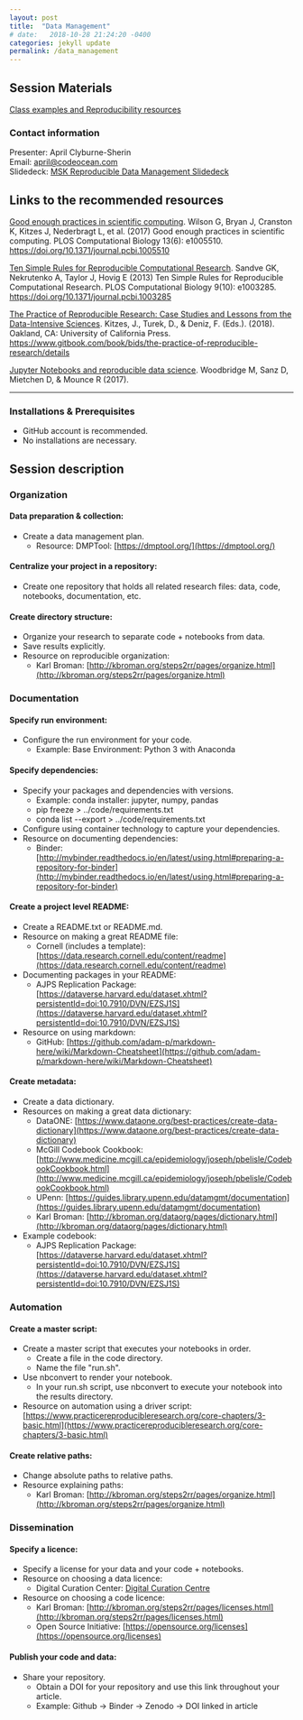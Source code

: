 ```yaml
---
layout: post
title:  "Data Management"
# date:   2018-10-28 21:24:20 -0400
categories: jekyll update
permalink: /data_management
---
```

## Session Materials

[Class examples and Reproducibility resources](https://github.com/ChayaSt/course_website/tree/gh-pages/data_management)



### Contact information
Presenter:  April Clyburne-Sherin  
Email:   april@codeocean.com \
Slidedeck: [MSK Reproducible Data Management Slidedeck](https://docs.google.com/presentation/d/19RZIgZ3ahPQtR2527QZIC1D05SCWkahikeqV6oGp6vw/edit?usp=sharing)

## Links to the recommended resources
[Good enough practices in scientific computing](https://doi.org/10.1371/journal.pcbi.1005510 "Good enough practices in scientific computing."). Wilson G, Bryan J, Cranston K, Kitzes J, Nederbragt L, et al. (2017) Good enough practices in scientific computing. PLOS Computational Biology 13(6): e1005510. https://doi.org/10.1371/journal.pcbi.1005510

[Ten Simple Rules for Reproducible Computational Research](https://doi.org/10.1371/journal.pcbi.1003285 "Ten Simple Rules for Reproducible Computational Research."). Sandve GK, Nekrutenko A, Taylor J, Hovig E (2013) Ten Simple Rules for Reproducible Computational Research. PLOS Computational Biology 9(10): e1003285. https://doi.org/10.1371/journal.pcbi.1003285

[The Practice of Reproducible Research: Case Studies and Lessons from the Data-Intensive Sciences](https://www.gitbook.com/book/bids/the-practice-of-reproducible-research/details "The Practice of Reproducible Research: Case Studies and Lessons from the Data-Intensive Sciences."). Kitzes, J., Turek, D., & Deniz, F. (Eds.). (2018). Oakland, CA: University of California Press. https://www.gitbook.com/book/bids/the-practice-of-reproducible-research/details

[Jupyter Notebooks and reproducible data science](https://markwoodbridge.com/2017/03/05/jupyter-reproducible-science.html). Woodbridge M, Sanz D, Mietchen D, & Mounce R (2017). 

---
### Installations & Prerequisites
* GitHub account is recommended.
* No installations are necessary.

## Session description

### Organization

#### Data preparation & collection:

* Create a data management plan.
  * Resource: DMPTool: [https://dmptool.org/](https://dmptool.org/)

#### Centralize your project in a repository: 

* Create one repository that holds all related research files: data, code, notebooks, documentation, etc.

#### Create directory structure:
* Organize your research to separate code + notebooks from data. 
* Save results explicitly.
* Resource on reproducible organization:
  * Karl Broman: [http://kbroman.org/steps2rr/pages/organize.html](http://kbroman.org/steps2rr/pages/organize.html) 

### Documentation

#### Specify run environment:

* Configure the run environment for your code.
     *  Example: Base Environment: Python 3 with Anaconda
     
#### Specify dependencies:

* Specify your packages and dependencies with versions.
    * Example: conda installer: jupyter, numpy, pandas
    * pip freeze > ../code/requirements.txt
    * conda list --export > ../code/requirements.txt
* Configure using container technology to capture your dependencies.
* Resource on documenting dependencies:
  * Binder: [http://mybinder.readthedocs.io/en/latest/using.html#preparing-a-repository-for-binder](http://mybinder.readthedocs.io/en/latest/using.html#preparing-a-repository-for-binder)
  
#### Create a project level README:

* Create a README.txt or README.md.
* Resource on making a great README file:
  * Cornell (includes a template): [https://data.research.cornell.edu/content/readme](https://data.research.cornell.edu/content/readme)
* Documenting packages in your README:
  * AJPS Replication Package: [https://dataverse.harvard.edu/dataset.xhtml?persistentId=doi:10.7910/DVN/EZSJ1S](https://dataverse.harvard.edu/dataset.xhtml?persistentId=doi:10.7910/DVN/EZSJ1S) 
* Resource on using markdown:
  * GitHub: [https://github.com/adam-p/markdown-here/wiki/Markdown-Cheatsheet](https://github.com/adam-p/markdown-here/wiki/Markdown-Cheatsheet) 

#### Create metadata:

* Create a data dictionary.
* Resources on making a great data dictionary:
  * DataONE: [https://www.dataone.org/best-practices/create-data-dictionary](https://www.dataone.org/best-practices/create-data-dictionary)
  * McGill Codebook Cookbook: [http://www.medicine.mcgill.ca/epidemiology/joseph/pbelisle/CodebookCookbook.html](http://www.medicine.mcgill.ca/epidemiology/joseph/pbelisle/CodebookCookbook.html)
  * UPenn: [https://guides.library.upenn.edu/datamgmt/documentation](https://guides.library.upenn.edu/datamgmt/documentation)
  * Karl Broman: [http://kbroman.org/dataorg/pages/dictionary.html](http://kbroman.org/dataorg/pages/dictionary.html)
* Example codebook:
  * AJPS Replication Package: [https://dataverse.harvard.edu/dataset.xhtml?persistentId=doi:10.7910/DVN/EZSJ1S](https://dataverse.harvard.edu/dataset.xhtml?persistentId=doi:10.7910/DVN/EZSJ1S)  

### Automation

#### Create a master script:

* Create a master script that executes your notebooks in order.
   * Create a file in the code directory.
   * Name the file "run.sh".
* Use nbconvert to render your notebook.
   * In your run.sh script, use nbconvert to execute your notebook into the results directory.
* Resource on automation using a driver script: [https://www.practicereproducibleresearch.org/core-chapters/3-basic.html](https://www.practicereproducibleresearch.org/core-chapters/3-basic.html)

#### Create relative paths:

* Change absolute paths to relative paths.
* Resource explaining paths:
  * Karl Broman: [http://kbroman.org/steps2rr/pages/organize.html](http://kbroman.org/steps2rr/pages/organize.html)

### Dissemination

#### Specify a licence:

* Specify a license for your data and your code + notebooks.
* Resource on choosing a data licence:
  * Digital Curation Center: [Digital Curation Centre](http://www.dcc.ac.uk/resources/how-guides/license-research-data) 
* Resource on choosing a code licence:
  * Karl Broman: [http://kbroman.org/steps2rr/pages/licenses.html](http://kbroman.org/steps2rr/pages/licenses.html)
  * Open Source Initiative: [https://opensource.org/licenses](https://opensource.org/licenses)

#### Publish your code and data:
* Share your repository.
    * Obtain a DOI for your repository and use this link throughout your article.
    * Example: Github -> Binder -> Zenodo -> DOI linked in article

